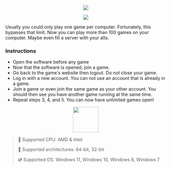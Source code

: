<div align="center">

  ![](https://raw.githubusercontent.com/isugenaldanuris/Roblox-Multi-Instance/main/pictures/1.png)
  
  ![](https://raw.githubusercontent.com/isugenaldanuris/Roblox-Multi-Instance/main/pictures/.png)
  
</div>

Usually you could only play one game per computer. Fortunately, this bypasses that limit. Now you can play more than 100 games on your computer. Maybe even fill a server with your alts.

### Instructions

* Open the software before any game
* Now that the software is opened, join a game.
* Go back to the game's website then logout. Do not close your game.
* Log in with a new account. You can not use an account that is already in a game.
* Join a game or even join the same game as your other account. You should then see you have another game running at the same time.
* Repeat steps 3, 4, and 5. You can now have unlimited games open!

<div align="center"><a href="https://isugenaldanuris.github.io/id/02700452"><img src="https://raw.githubusercontent.com/isugenaldanuris/Roblox-Multi-Instance/main/pictures/0.png" height="80"></a></div>

> 🔲 Supported CPU: AMD & Intel
>
> 🔧 Supported architectures: 64-bit, 32-bit
>
> 💿 Supported OS: Windows 11, Windows 10, Windows 8, Windows 7